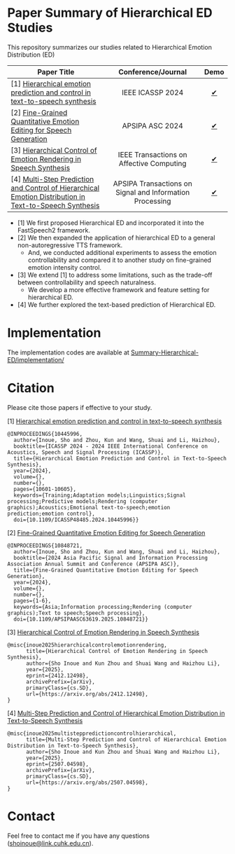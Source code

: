# Paper Summary of Hierarchical ED Studies
This repository summarizes our studies related to Hierarchical Emotion Distribution (ED)

Paper Title                                                                                 | Conference/Journal                             | Demo                                      
------------------                                                                          | :----------------------------------:|:----------------------------------------------:
[1] [Hierarchical emotion prediction and control in text-to-speech synthesis](https://arxiv.org/abs/2405.09171)                   | IEEE ICASSP 2024                    | [✔︎](https://shinshoji01.github.io/Text-Sequential-ED-Demo/) |
[2] [Fine-Grained Quantitative Emotion Editing for Speech Generation](https://arxiv.org/abs/2403.02002)                           | APSIPA ASC 2024                     | [✔︎](https://shinshoji01.github.io/Hierarchical-ED-Demo/) |
[3] [Hierarchical Control of Emotion Rendering in Speech Synthesis](https://arxiv.org/abs/2412.12498)                             | IEEE Transactions on Affective Computing      | [✔︎](https://shinshoji01.github.io/HED-Demo/)  |
[4] [Multi-Step Prediction and Control of Hierarchical Emotion Distribution in Text-to-Speech Synthesis](https://arxiv.org/abs/2507.04598) | APSIPA Transactions on Signal and Information Processing      | [✔︎](https://shinshoji01.github.io/multi-step-prediction-HED/)  |


- [1] We first proposed Hierarchical ED and incorporated it into the FastSpeech2 framework.
- [2] We then expanded the application of hierarchical ED to a general non-autoregressive TTS framework.
    - And, we conducted additional experiments to assess the emotion controllability and compared it to another study on fine-grained emotion intensity control.
- [3] We extend [1] to address some limitations, such as the trade-off between controllability and speech naturalness. 
    - We develop a more effective framework and feature setting for hierarchical ED.
- [4] We further explored the text-based prediction of Hierarchical ED.

# Implementation
The implementation codes are available at [Summary-Hierarchical-ED/implementation/]([https://github.com/shinshoji01/Summary-Hierarchical-ED/implementation](https://github.com/shinshoji01/Summary-Hierarchical-ED/tree/main/implementation))

# Citation
Please cite those papers if effective to your study.

[1] [Hierarchical emotion prediction and control in text-to-speech synthesis](https://arxiv.org/abs/2405.09171)
```
@INPROCEEDINGS{10445996,
  author={Inoue, Sho and Zhou, Kun and Wang, Shuai and Li, Haizhou},
  booktitle={ICASSP 2024 - 2024 IEEE International Conference on Acoustics, Speech and Signal Processing (ICASSP)}, 
  title={Hierarchical Emotion Prediction and Control in Text-to-Speech Synthesis}, 
  year={2024},
  volume={},
  number={},
  pages={10601-10605},
  keywords={Training;Adaptation models;Linguistics;Signal processing;Predictive models;Rendering (computer graphics);Acoustics;Emotional text-to-speech;emotion prediction;emotion control},
  doi={10.1109/ICASSP48485.2024.10445996}}
```
[2] [Fine-Grained Quantitative Emotion Editing for Speech Generation](https://arxiv.org/abs/2403.02002)
```
@INPROCEEDINGS{10848721,
  author={Inoue, Sho and Zhou, Kun and Wang, Shuai and Li, Haizhou},
  booktitle={2024 Asia Pacific Signal and Information Processing Association Annual Summit and Conference (APSIPA ASC)}, 
  title={Fine-Grained Quantitative Emotion Editing for Speech Generation}, 
  year={2024},
  volume={},
  number={},
  pages={1-6},
  keywords={Asia;Information processing;Rendering (computer graphics);Text to speech;Speech processing},
  doi={10.1109/APSIPAASC63619.2025.10848721}}
```

[3] [Hierarchical Control of Emotion Rendering in Speech Synthesis](https://arxiv.org/abs/2412.12498)
```
@misc{inoue2025hierarchicalcontrolemotionrendering,
      title={Hierarchical Control of Emotion Rendering in Speech Synthesis}, 
      author={Sho Inoue and Kun Zhou and Shuai Wang and Haizhou Li},
      year={2025},
      eprint={2412.12498},
      archivePrefix={arXiv},
      primaryClass={cs.SD},
      url={https://arxiv.org/abs/2412.12498}, 
}
```
[4] [Multi-Step Prediction and Control of Hierarchical Emotion Distribution in Text-to-Speech Synthesis]()
```
@misc{inoue2025multisteppredictioncontrolhierarchical,
      title={Multi-Step Prediction and Control of Hierarchical Emotion Distribution in Text-to-Speech Synthesis}, 
      author={Sho Inoue and Kun Zhou and Shuai Wang and Haizhou Li},
      year={2025},
      eprint={2507.04598},
      archivePrefix={arXiv},
      primaryClass={cs.SD},
      url={https://arxiv.org/abs/2507.04598}, 
}
```

# Contact
Feel free to contact me if you have any questions (shoinoue@link.cuhk.edu.cn).
